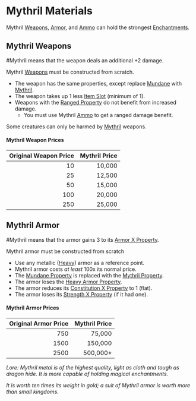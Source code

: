 # Mythril Materials
Mythril [Weapons](../Weapons.md), [Armor](../Armor.md), and [Ammo](../Individual%20Item%20Cards/Weapons/Weapon%20Properties/Ammo%20Property.md) can hold the strongest [Enchantments](../../../Magic/Enchanting/Enchanting.md).
## Mythril Weapons
#Mythril means that the weapon deals an additional +2 damage. 

Mythril [Weapons](../Weapons.md) must be constructed from scratch.
- The weapon has the same properties, except replace [Mundane](Mundane%20Property.md) with [Mythril](Mythril%20Property.md).
- The weapon takes up 1 less [Item Slot](../../../Player%20Characters/Derived%20Statistics/Item%20Slots.md) (minimum of 1).
- Weapons with the [Ranged Property](../Individual%20Item%20Cards/Weapons/Weapon%20Properties/Ranged%20Property.md) do not benefit from increased damage.
	- You must use Mythril [Ammo](../Individual%20Item%20Cards/Weapons/Weapon%20Properties/Ammo%20Property.md) to get a ranged damage benefit.

Some creatures can only be harmed by [Mythril](Mythril%20Property.md) weapons.
#### Mythril Weapon Prices

| Original Weapon Price | Mythril Price |
| --------------------: | ------------: |
|                    10 |        10,000 |
|                    25 |        12,500 |
|                    50 |        15,000 |
|                   100 |        20,000 |
|                   250 |        25,000 |
## Mythril Armor
#Mythril means that the armor gains 3 to its [Armor X Property](../Individual%20Item%20Cards/Armors/Armor%20Properties/Armor%20X%20Property.md).

Mythril armor must be constructed from scratch
- Use any metallic ([Heavy](../Individual%20Item%20Cards/Armors/Armor%20Properties/Heavy%20Armor%20Property.md)) armor as a reference point.
- Mythril armor costs *at least* 100x its normal price.
- The [Mundane Property](Mundane%20Property.md) is replaced with the [Mythril Property](Mythril%20Property.md).
- The armor loses the [Heavy Armor Property](../Individual%20Item%20Cards/Armors/Armor%20Properties/Heavy%20Armor%20Property.md).
- The armor reduces its [Constitution X Property](../Individual%20Item%20Cards/Armors/Armor%20Properties/Constitution%20X%20Property.md) to 1 (flat).
- The armor loses its [Strength X Property](../Individual%20Item%20Cards/Armors/Armor%20Properties/Strength%20X%20Property.md) (if it had one).
#### Mythril Armor Prices

| Original Armor Price | Mythril Price |
| -------------------: | ------------: |
|                  750 |        75,000 |
|                 1500 |       150,000 |
|                 2500 |      500,000+ |


*Lore:*
*Mythril metal is of the highest quality, light as cloth and tough as dragon hide. It is more capable of holding magical enchantments.* 

*It is worth ten times its weight in gold; a suit of Mythril armor is worth more than small kingdoms.*